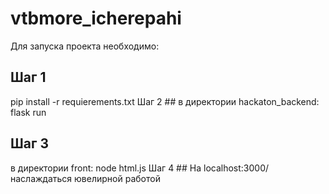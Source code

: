 # vtbmore_icherepahi

Для запуска проекта необходимо:
## Шаг 1
pip install -r requierements.txt
Шаг 2 ##
в директории hackaton_backend: flask run
## Шаг 3 
в директории front: node html.js
Шаг 4 ##
На localhost:3000/ наслаждаться ювелирной работой

